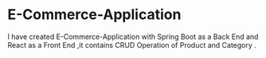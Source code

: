 # E-Commerce-Application
I have created E-Commerce-Application with Spring Boot as a Back End and  React as a Front End ,it contains CRUD Operation of Product and Category .
